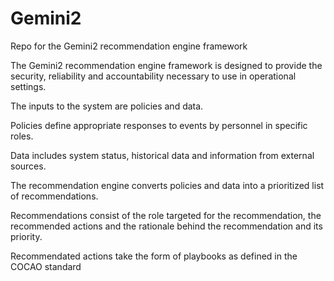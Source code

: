# Gemini2
Repo for the Gemini2 recommendation engine framework

The Gemini2 recommendation engine framework is designed to provide the security, reliability and accountability necessary to use in operational settings.

The inputs to the system are policies and data.

Policies define appropriate responses to events by personnel in specific roles.

Data includes system status, historical data and information from external sources.

The recommendation engine converts policies and data into a prioritized list of recommendations.  

Recommendations consist of the role targeted for the recommendation, the recommended actions and the rationale behind the recommendation and its priority.

Recommendated actions take the form of playbooks as defined in the COCAO standard
